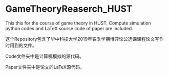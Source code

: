 # GameTheoryReaserch_HUST
This this for the course of game theory in HUST. Compute simulation python codes and LaTeX sourse code of paper are included.

这个Repository包含了华中科技大学2019年春季学期博弈论公选课课程论文写作时用到的文件。

Code文件夹中是计算机模拟的源代码。

Paper文件夹中是论文的LaTeX源代码。
